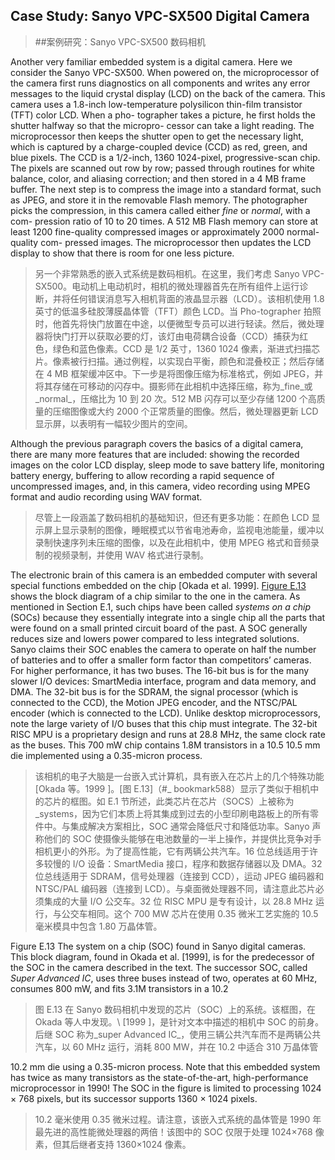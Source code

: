 ## Case Study: Sanyo VPC-SX500 Digital Camera

> ##案例研究：Sanyo VPC-SX500 数码相机

Another very familiar embedded system is a digital camera. Here we consider the Sanyo VPC-SX500. When powered on, the microprocessor of the camera first runs diagnostics on all components and writes any error messages to the liquid crystal display (LCD) on the back of the camera. This camera uses a 1.8-inch low-temperature polysilicon thin-film transistor (TFT) color LCD. When a pho- tographer takes a picture, he first holds the shutter halfway so that the micropro- cessor can take a light reading. The microprocessor then keeps the shutter open to get the necessary light, which is captured by a charge-coupled device (CCD) as red, green, and blue pixels. The CCD is a 1/2-inch, 1360 1024-pixel, progressive-scan chip. The pixels are scanned out row by row; passed through routines for white balance, color, and aliasing correction; and then stored in a 4 MB frame buffer. The next step is to compress the image into a standard format, such as JPEG, and store it in the removable Flash memory. The photographer picks the compression, in this camera called either _fine_ or _normal_, with a com- pression ratio of 10 to 20 times. A 512 MB Flash memory can store at least 1200 fine-quality compressed images or approximately 2000 normal-quality com- pressed images. The microprocessor then updates the LCD display to show that there is room for one less picture.

> 另一个非常熟悉的嵌入式系统是数码相机。在这里，我们考虑 Sanyo VPC-SX500。电动机上电动机时，相机的微处理器首先在所有组件上运行诊断，并将任何错误消息写入相机背面的液晶显示器（LCD）。该相机使用 1.8 英寸的低温多硅胶薄膜晶体管（TFT）颜色 LCD。当 Pho-tographer 拍照时，他首先将快门放置在中途，以便微型专员可以进行轻读。然后，微处理器将快门打开以获取必要的灯，该灯由电荷耦合设备（CCD）捕获为红色，绿色和蓝色像素。CCD 是 1/2 英寸，1360 1024 像素，渐进式扫描芯片。像素被行扫描。通过例程，以实现白平衡，颜色和混叠校正；然后存储在 4 MB 框架缓冲区中。下一步是将图像压缩为标准格式，例如 JPEG，并将其存储在可移动的闪存中。摄影师在此相机中选择压缩，称为_fine_或_normal_，压缩比为 10 到 20 次。512 MB 闪存可以至少存储 1200 个高质量的压缩图像或大约 2000 个正常质量的图像。然后，微处理器更新 LCD 显示屏，以表明有一幅较少图片的空间。

Although the previous paragraph covers the basics of a digital camera, there are many more features that are included: showing the recorded images on the color LCD display, sleep mode to save battery life, monitoring battery energy, buffering to allow recording a rapid sequence of uncompressed images, and, in this camera, video recording using MPEG format and audio recording using WAV format.

> 尽管上一段涵盖了数码相机的基础知识，但还有更多功能：在颜色 LCD 显示屏上显示录制的图像，睡眠模式以节省电池寿命，监视电池能量，缓冲以录制快速序列未压缩的图像，以及在此相机中，使用 MPEG 格式和音频录制的视频录制，并使用 WAV 格式进行录制。

The electronic brain of this camera is an embedded computer with several special functions embedded on the chip \[Okada et al. 1999\]. [Figure E.13](#_bookmark588) shows the block diagram of a chip similar to the one in the camera. As mentioned in Section E.1, such chips have been called _systems on a chip_ (SOCs) because they essentially integrate into a single chip all the parts that were found on a small printed circuit board of the past. A SOC generally reduces size and lowers power compared to less integrated solutions. Sanyo claims their SOC enables the camera to operate on half the number of batteries and to offer a smaller form factor than competitors’ cameras. For higher performance, it has two buses. The 16-bit bus is for the many slower I/O devices: SmartMedia interface, program and data memory, and DMA. The 32-bit bus is for the SDRAM, the signal processor (which is connected to the CCD), the Motion JPEG encoder, and the NTSC/PAL encoder (which is connected to the LCD). Unlike desktop microprocessors, note the large variety of I/O buses that this chip must integrate. The 32-bit RISC MPU is a proprietary design and runs at 28.8 MHz, the same clock rate as the buses. This 700 mW chip contains 1.8M transistors in a 10.5 10.5 mm die implemented using a 0.35-micron process.

> 该相机的电子大脑是一台嵌入式计算机，具有嵌入在芯片上的几个特殊功能[Okada 等。1999 \]。[图 E.13]（#_ bookmark588）显示了类似于相机中的芯片的框图。如 E.1 节所述，此类芯片在芯片（SOCS）上被称为_systems，因为它们本质上将其集成到过去的小型印刷电路板上的所有零件中。与集成解决方案相比，SOC 通常会降低尺寸和降低功率。Sanyo 声称他们的 SOC 使摄像头能够在电池数量的一半上操作，并提供比竞争对手相机更小的外形。为了提高性能，它有两辆公共汽车。16 位总线适用于许多较慢的 I/O 设备：SmartMedia 接口，程序和数据存储器以及 DMA。32 位总线适用于 SDRAM，信号处理器（连接到 CCD），运动 JPEG 编码器和 NTSC/PAL 编码器（连接到 LCD）。与桌面微处理器不同，请注意此芯片必须集成的大量 I/O 公交车。32 位 RISC MPU 是专有设计，以 28.8 MHz 运行，与公交车相同。这个 700 MW 芯片在使用 0.35 微米工艺实施的 10.5 毫米模具中包含 1.80 万晶体管。

Figure E.13 The system on a chip (SOC) found in Sanyo digital cameras. This block diagram, found in Okada et al. \[1999\], is for the predecessor of the SOC in the camera described in the text. The successor SOC, called _Super Advanced IC_, uses three buses instead of two, operates at 60 MHz, consumes 800 mW, and fits 3.1M transistors in a 10.2

> 图 E.13 在 Sanyo 数码相机中发现的芯片（SOC）上的系统。该框图，在 Okada 等人中发现。\ [1999 \]，是针对文本中描述的相机中 SOC 的前身。后继 SOC 称为_super Advanced IC_，使用三辆公共汽车而不是两辆公共汽车，以 60 MHz 运行，消耗 800 MW，并在 10.2 中适合 310 万晶体管

10.2 mm die using a 0.35-micron process. Note that this embedded system has twice as many transistors as the state-of-the-art, high-performance microprocessor in 1990! The SOC in the figure is limited to processing 1024 × 768 pixels, but its successor supports 1360 × 1024 pixels.

> 10.2 毫米使用 0.35 微米过程。请注意，该嵌入式系统的晶体管是 1990 年最先进的高性能微处理器的两倍！该图中的 SOC 仅限于处理 1024×768 像素，但其后继者支持 1360×1024 像素。
